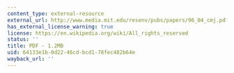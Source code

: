 ```yaml
---
content_type: external-resource
external_url: http://www.media.mit.edu/resenv/pubs/papers/96_04_cmj.pdf
has_external_license_warning: true
license: https://en.wikipedia.org/wiki/All_rights_reserved
status: ''
title: PDF - 1.2MB
uid: 64133e1b-0d22-46cd-bcd1-78fec482b64e
wayback_url: ''
---
```

